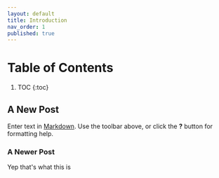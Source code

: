 ```yaml
---
layout: default
title: Introduction
nav_order: 1
published: true
---
```

# Table of Contents
1. TOC
{:toc}

## A New Post
Enter text in [Markdown](http://daringfireball.net/projects/markdown/). Use the toolbar above, or click the **?** button for formatting help.

### A Newer Post
Yep that's what this is

